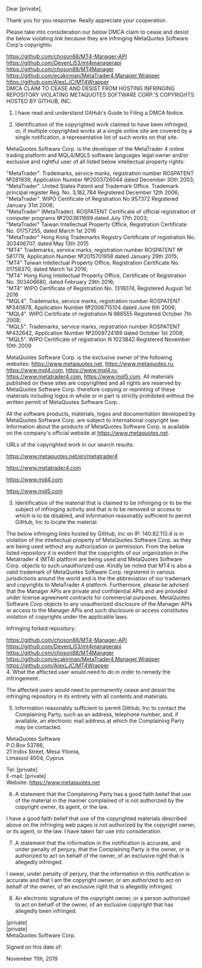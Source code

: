 Dear [private],  
  
Thank you for you response. Really appreciate your cooperation.  
  
Please take into consideration our below DMCA claim to cease and desist the below violating link because they are infringing MetaQuotes Software Corp's copyrights:  
  
https://github.com/choson88/MT4-Manager-API  
https://github.com/DevenLi53/mt4managerapi  
https://github.com/choson88/MT4Manager  
https://github.com/ecakirman/MetaTrader4.Manager.Wrapper  
https://github.com/AlexLJC/MT4Wrapper  
DMCA CLAIM TO CEASE AND DESIST FROM HOSTING INFRINGING REPOSITORY VIOLATING METAQUOTES SOFTWARE CORP.'S COPYRIGHTS HOSTED BY GITHUB, INC.  
  
1. I have read and understand GitHub's Guide to Filing a DMCA Notice.  
  
2. Identification of the copyrighted work claimed to have been infringed, or, if multiple copyrighted works at a single online site are covered by a single notification, a representative list of such works on that site.  
  
MetaQuotes Software Corp. is the developer of the MetaTrader 4 online trading platform and MQL4/MQL5 software languages legal owner and/or exclusive and rightful user of all listed below intellectual property rights:  
  
"MetaTrader". Trademarks, service marks, registration number ROSPATENT №281939, Application Number №2003726044 dated December 30th  2003;  
"MetaTrader". United States Patent and Trademark Office. Trademark principal register Reg. No. 3,182,784 Registered December 12th  2006;  
"MetaTrader". WIPO Certificate of Registration No  957372 Registered January 31st  2008;  
"MetaTrader" (MetaTrader). ROSPATENT Certificate of official registration of computer programs №2003611699 dated July 17th  2003;  
"MetaTrader"  Taiwan Intellectual Property Office, Registration Certificate No. 01757255, dated March 1st  2016      
"MetaTrader" Hong Kong Trademarks Registry Certificate of registration No. 303406707, dated May 13th   2015  
"MT4" Trademarks, service marks, registration number ROSPATENT № 581779, Application Number №2015701958 dated January 29th  2015;  
"MT4" Taiwan Intellectual Property Office, Registration Certificate No. 01758370, dated March 1st  2016;  
"MT4" Hong Kong Intellectual Property Office, Certificate of Registration No. 303406680, dated February 29th  2016;  
"MT4" WIPO Certificate of Registration No. 1316074, Registered August 1st 2016  
"MQL4". Trademarks, service marks, registration number ROSPATENT №340878, Application Number №2006715104 dated June 6th 2006;  
"MQL4". WIPO Certificate of registration N 986555 Registered October 7th  2008;  
"MQL5". Trademarks, service marks, registration number ROSPATENT №432642, Application Number №2009724189 dated October 1st 2009;  
"MQL5". WIPO Certificate of registration N 1023842 Registered November 10th 2009  
  
MetaQuotes Software Corp. is the exclusive owner of the following websites: https://www.metaquotes.net, https://www.metaquotes.ru, https://www.mql4.com, https://www.mql4.ru, https://www.metatrader4.com, https://www.mql5.com. All materials published on these sites are copyrighted and all rights are reserved by MetaQuotes Software Corp. therefore copying or reprinting of these materials including logos in whole or in part is strictly prohibited without the written permit of MetaQuotes Software Corp..  
  
All the software products, materials, logos and documentation developed by MetaQuotes Software Corp. are subject to international copyright law. Information about the products of MetaQuotes Software Corp. is available on the company's official website at https://www.metaquotes.net.  
  
URLs of the copyrighted work in our search results:  
  
https://www.metaquotes.net/en/metatrader4  
  
https://www.metatrader4.com  
  
https://www.mql4.com  
  
https://www.mql5.com  
  
3. Identification of the material that is claimed to be infringing or to be the subject of infringing activity and that is to be removed or access to which is to be disabled, and information reasonably sufficient to permit GitHub, Inc to locate the material.  
  
The below infringing links hosted by GitHub, Inc on IP:  140.82.113.4  is in violation of the intellectual property of MetaQuotes Software Corp. as they are being used without any authorization or permission. From the below listed repository it is evident that the copyrights of our organization in the Metatrader 4 (MT4) platform are being used and MetaQuotes Software Corp. objects to such unauthorized use.  Kindly be noted that MT4 is also a valid trademark of MetaQuotes Software Corp. registered in various jurisdictions around the world and is the the abbreviation of our trademark and copyrights to MetaTrader 4 platform. Furthermore, please be advised that the Manager APIs are private and confidential APIs and are provided under license agreement contracts for commercial purposes.  MetaQuotes Software Corp objects to any unauthorized disclosure of the Manager APIs or access to the Manager APIs and such disclosure or access constitutes violation of copyrights under the applicable laws.  
  
Infringing forked repository:  
  
https://github.com/choson88/MT4-Manager-API  
https://github.com/DevenLi53/mt4managerapi  
https://github.com/choson88/MT4Manager  
https://github.com/ecakirman/MetaTrader4.Manager.Wrapper  
https://github.com/AlexLJC/MT4Wrapper  
4. What the affected user would need to do in order to remedy the infringement.  
  
‌The affected users would need to permanently cease and desist the infringing repository in its entirety with all contents and materials.  
  
5. Information reasonably sufficient to permit GitHub, Inc to contact the Complaining Party, such as an address, telephone number, and, if available, an electronic mail address at which the Complaining Party may be contacted.  
  
MetaQuotes Software  
P.O.Box 53786,  
21 Iridos Street, Mesa Yitonia,  
Limassol 4004, Cyprus  
  
Tel: [private]  
E-mail: [private]  
Website: https://www.metaquotes.net    
  
6. A statement that the Complaining Party has a good faith belief that use of the material in the manner complained of is not authorized by the copyright owner, its agent, or the law.  
  
I have a good faith belief that use of the copyrighted materials described above on the infringing web pages is not authorized by the copyright owner, or its agent, or the law. I have taken fair use into consideration.  
  
7. A statement that the information in the notification is accurate, and under penalty of perjury, that the Complaining Party is the owner, or is authorized to act on behalf of the owner, of an exclusive right that is allegedly infringed.  
  
I swear, under penalty of perjury, that the information in this notification is accurate and that I am the copyright owner, or am authorized to act on behalf of the owner, of an exclusive right that is allegedly infringed.  
  
  
8. An electronic signature of the copyright owner, or a person authorized to act on behalf of the owner, of an exclusive copyright that has allegedly been infringed.  
  
[private]  
[private]  
MetaQuotes Software Corp.  
  
  
  
Signed on this date of:   
  
November 11th, 2019  
  
